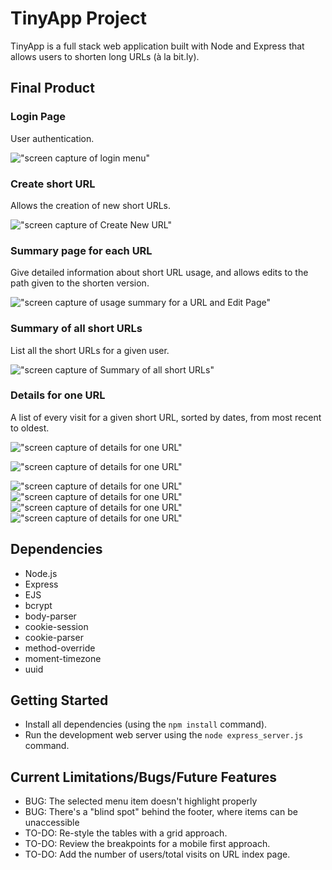 # TinyApp Project

TinyApp is a full stack web application built with Node and Express that allows users to shorten long URLs (à la bit.ly).

## Final Product

### Login Page

User authentication.

!["screen capture of login menu"](https://github.com/SebDufresne/scheduler/blob/master/docs/adaptive-design.png)

### Create short URL

Allows the creation of new short URLs.

!["screen capture of Create New URL"](https://github.com/SebDufresne/scheduler/blob/master/docs/add-appointment.png)

### Summary page for each URL

Give detailed information about short URL usage, and allows edits to the path given to the shorten version.

!["screen capture of usage summary for a URL and Edit Page"](https://github.com/SebDufresne/scheduler/blob/master/docs/contextual-errors.png)

### Summary of all short URLs

List all the short URLs for a given user.

!["screen capture of Summary of all short URLs"](https://github.com/SebDufresne/scheduler/blob/master/docs/deletion-confirmation.png)

### Details for one URL

A list of every visit for a given short URL, sorted by dates, from most recent to oldest.

!["screen capture of details for one URL"](https://github.com/SebDufresne/scheduler/blob/master/docs/error-handling.png)

!["screen capture of details for one URL"](https://github.com/SebDufresne/scheduler/blob/master/docs/main-view.png)


!["screen capture of details for one URL"](https://github.com/SebDufresne/scheduler/blob/master/docs/mockup-storybook.png)
!["screen capture of details for one URL"](https://github.com/SebDufresne/scheduler/blob/master/docs/tests-cypress.png)
!["screen capture of details for one URL"](https://github.com/SebDufresne/scheduler/blob/master/docs/tests-jest.png)
!["screen capture of details for one URL"](https://github.com/SebDufresne/scheduler/blob/master/docs/transition-states.png)

## Dependencies

- Node.js
- Express
- EJS
- bcrypt
- body-parser
- cookie-session
- cookie-parser
- method-override
- moment-timezone
- uuid

## Getting Started

- Install all dependencies (using the `npm install` command).
- Run the development web server using the `node express_server.js` command.

## Current Limitations/Bugs/Future Features

- BUG: The selected menu item doesn't highlight properly
- BUG: There's a "blind spot" behind the footer, where items can be unaccessible
- TO-DO: Re-style the tables with a grid approach.
- TO-DO: Review the breakpoints for a mobile first approach.
- TO-DO: Add the number of users/total visits on URL index page.
